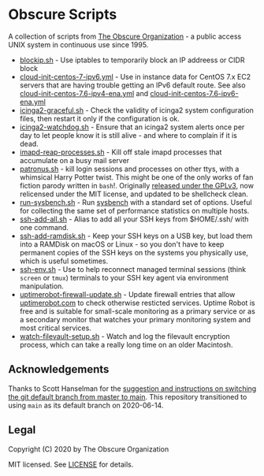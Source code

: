 Obscure Scripts
===============

A collection of scripts from [The Obscure Organization](https://www.obscure.org) - a public access UNIX system in continuous use since 1995.

* [blockip.sh](blockip.sh) - Use iptables to temporarily block an IP addreess or CIDR block
* [cloud-init-centos-7-ipv6.yml](cloud-init-centos-7-ipv6.yml) - Use in instance data for CentOS 7.x EC2 servers that are having trouble getting an IPv6 default route. See also
[cloud-init-centos-7.6-ipv4-ena.yml](cloud-init-centos-7.6-ipv4-ena.yml) and [cloud-init-centos-7.6-ipv6-ena.yml](cloud-init-centos-7.6-ipv4-ena.yml)
* [icinga2-graceful.sh](icinga2-graceful.sh) - Check the validity of icinga2 system configuration files, then restart it only if the configuration is ok.
* [icinga2-watchdog.sh](icinga2-watchdog.sh) - Ensure that an icinga2 system alerts once per day to let people know it is still alive - and where to complain if it is dead.
* [imapd-reap-processes.sh](imapd-reap-processes.sh) - Kill off stale imapd processes that accumulate on a busy mail server
* [patronus.sh](patronus.sh) - kill login sessions and processes on other ttys, with a whimsical Harry Potter twist. This might be one of the only works of fan fiction parody written in `bash`!. Originally [released under the GPLv3](https://obscurerichard.wordpress.com/2007/09/06/harry-potter-shell-script-fan-fiction-in-celebration-of-my-35th-birthday/), now relicensed under the MIT license, and updated to be shellcheck clean.
* [run-sysbench.sh](run-sysbench.sh) - Run [sysbench](https://github.com/akopytov/sysbench) with a standard set of options. Useful for collecting the same set of performance statistics on multiple hosts.
* [ssh-add-all.sh](ssh-add-ramdisk.sh) - Alias to add all your SSH keys from $HOME/.ssh/ with one command.
* [ssh-add-ramdisk.sh](ssh-add-ramdisk.sh) - Keep your SSH keys on a USB key, but load them into a RAMDisk on macOS or Linux - so you don't have to keep permanent copies of the SSH keys on the systems you physically use, which is useful sometimes.
* [ssh-env.sh](ssh-env.sh) - Use to help reconnect managed terminal sessions (think `screen` or `tmux`) terminals to your SSH key agent via environment manipulation.
* [uptimerobot-firewall-update.sh](uptimerobot-firewall-update.sh) - Update firewall entries that allow [uptimerobot.com](https://www.uptimerobot.com/) to check otherwise resticted services. Uptime Robot is free and is suitable for small-scale monitoring as a primary service or as a secondary monitor that watches your primary monitoring system and most critical services.
* [watch-filevault-setup.sh](wuhatch-filevault-setup.sh) - Watch and log the filevault encryption process, which can take a really long time on an older Macintosh.

Acknowledgements
----------------
Thanks to Scott Hanselman for the [suggestion and instructions on switching the git default branch from master to main](https://www.hanselman.com/blog/EasilyRenameYourGitDefaultBranchFromMasterToMain.aspx). This repository transitioned to using `main` as its default branch on 2020-06-14.

Legal
-----
Copyright (C) 2020 by The Obscure Organization

MIT licensed. See [LICENSE](LICENSE) for details.
